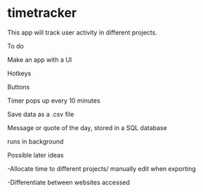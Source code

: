 # timetracker

This app will track user activity in different projects. 

To do

Make an app with a UI

Hotkeys

Buttons

Timer pops up every 10 minutes

Save data as a .csv file

Message or quote of the day, stored in a SQL database

runs in background

Possible later ideas

-Allocate time to different projects/ manually edit when exporting

-Differentiate between websites accessed
